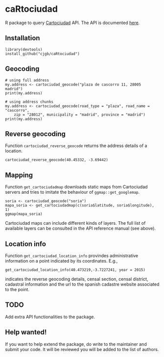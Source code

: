 # caRtociudad

R package to query [Cartociudad](http://www.cartociudad.es) API. The API is documented [here](http://www.cartociudad.es/recursos/Documentacion_tecnica/CARTOCIUDAD_ServiciosWeb.pdf).

## Installation

```
library(devtools)
install_github("cjgb/caRtociudad")
```

## Geocoding

```
# using full address
my.address <- cartociudad_geocode("plaza de cascorro 11, 28005 madrid")
print(my.address)

# using address chunks
my.address <- cartociudad_geocode(road_type = "plaza", road_name = "cascorro",
    zip = "28012", municipality = "madrid", province = "madrid")
print(my.address)
```

## Reverse geocoding

Function `cartociudad_reverse_geocode` returns the address details of a location.

```
cartociudad_reverse_geocode(40.45332, -3.69442)
```

## Mapping

Function `get_cartociudadmap` downloads static maps from Cartociudad servers and tries to imitate the behaviour of `ggmap::get_googlemap`.

```
soria <- cartociudad_geocode("soria")
mapa_soria <- get_cartociudadmap(c(soria$latitude, soria$longitude), 1)
ggmap(mapa_soria)
```

Cartociudad maps can include different kinds of layers. The full list of available layers can be consulted in the API reference manual (see above). 

## Location info

Function `get_cartociudad_location_info` provindes administrative information on a point indicated by its coordinates. E.g.,

```
get_cartociudad_location_info(40.473219,-3.7227241, year = 2015)
```
indicates the reverse geocoding details, censal section, censal district, cadastral information and the url to the spanish cadastre website associated to the point.


## TODO

Add extra API functionalities to the package.

## Help wanted!

If you want to help extend the package, do write to the maintainer and submit your code. It will be reviewed you will be added to the list of authors.
